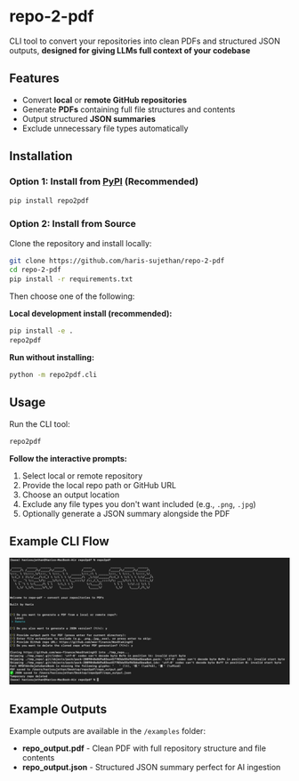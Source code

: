 # repo-2-pdf

CLI tool to convert your repositories into clean PDFs and structured JSON outputs, **designed for giving LLMs full context of your codebase**

## Features

- Convert **local** or **remote GitHub repositories**
- Generate **PDFs** containing full file structures and contents
- Output structured **JSON summaries**
- Exclude unnecessary file types automatically

## Installation

### Option 1: Install from [PyPI](https://pypi.org/project/repo2pdf/) (Recommended)

```bash
pip install repo2pdf
```

### Option 2: Install from Source

Clone the repository and install locally:

```bash
git clone https://github.com/haris-sujethan/repo-2-pdf
cd repo-2-pdf
pip install -r requirements.txt
```

Then choose one of the following:

**Local development install (recommended):**

```bash
pip install -e .
repo2pdf
```

**Run without installing:**

```bash
python -m repo2pdf.cli
```

## Usage

Run the CLI tool:

```bash
repo2pdf
```

**Follow the interactive prompts:**

1. Select local or remote repository
2. Provide the local repo path or GitHub URL
3. Choose an output location
4. Exclude any file types you don't want included (e.g., `.png`, `.jpg`)
5. Optionally generate a JSON summary alongside the PDF

## Example CLI Flow

<img src="https://raw.githubusercontent.com/haris-sujethan/repo-2-pdf/main/repo2pdf/docs/images/example-CLI.png" alt="Example CLI Interface" width="850"/>

## Example Outputs

Example outputs are available in the `/examples` folder:

- **repo_output.pdf** - Clean PDF with full repository structure and file contents
- **repo_output.json** - Structured JSON summary perfect for AI ingestion

